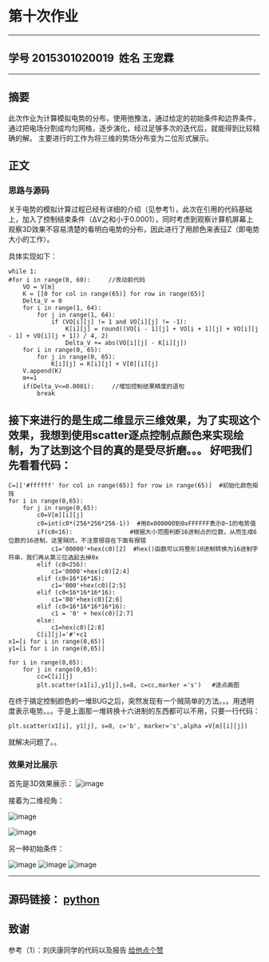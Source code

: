 # 第十次作业
------
## 学号 2015301020019  姓名 王宠霖
----
## 摘要 

此次作业为计算模拟电势的分布，使用弛豫法，通过给定的初始条件和边界条件，通过把电场分割成均匀网格，逐步演化，经过足够多次的迭代后，就能得到比较精确的解。
主要进行的工作为将三维的势场分布变为二位形式展示。

## 正文
### 思路与源码
关于电势的模拟计算过程已经有详细的介绍（见参考1），此次在引用的代码基础上，加入了控制结束条件（ΔV之和小于0.0001），同时考虑到观察计算机屏幕上观察3D效果不容易清楚的看明白电势的分布，因此进行了用颜色来表征Z（即电势大小的工作）。

具体实现如下：
```
while 1:
#for i in range(0, 60):     //改动前代码             
    VO = V[m]
    K = [[0 for col in range(65)] for row in range(65)]
    Delta_V = 0
    for i in range(1, 64):
        for j in range(1, 64):
            if (VO[i][j] != 1 and VO[i][j] != -1):
                K[i][j] = round((VO[i - 1][j] + VO[i + 1][j] + VO[i][j - 1] + VO[i][j + 1]) / 4, 2)
                Delta_V += abs(VO[i][j] - K[i][j])
    for i in range(0, 65):
        for j in range(0, 65):
            K[i][j] = K[i][j] + V[0][i][j]
    V.append(K)
    m+=1
    if(Delta_V<=0.0001):     //增加控制结果精度的语句
        break
 ```
 
接下来进行的是生成二维显示三维效果，为了实现这个效果，我想到使用scatter逐点控制点颜色来实现绘制，为了达到这个目的真的是受尽折磨。。。
好吧我们先看看代码：
------   
```
C=[['#ffffff' for col in range(65)] for row in range(65)]  #初始化颜色矩阵
for i in range(0,65):
    for j in range(0,65):
        c0=V[m][i][j]
        c0=int(c0*(256*256*256-1))  #用0x000000到0xFFFFFF表示0~1的电势值
        if(c0<16):                #根据大小范围判断16进制占的位数，从而生成6位数的16进制，这里贼坑，不注意很容在下面有报错
            c1='00000'+hex(c0)[2]  #hex()函数可以将整形10进制转换为16进制字符串，我们再从第三位选起去掉0x
        elif (c0<256):
            c1='0000'+hex(c0)[2:4]
        elif (c0<16*16*16):
            c1='000'+hex(c0)[2:5]
        elif (c0<16*16*16*16):
            c1='00'+hex(c0)[2:6]
        elif (c0<16*16*16*16*16):
            c1 = '0' + hex(c0)[2:7]
        else:
            c1=hex(c0)[2:8]
        C[i][j]='#'+c1
x1=[i for i in range(0,65)]
y1=[i for i in range(0,65)]

for i in range(0,65):
    for j in range(0,65):
        cc=C[i][j]
        plt.scatter(x1[i],y1[j],s=8, c=cc,marker ='s')   #逐点画图
 ```
 在终于搞定控制颜色的一堆BUG之后，突然发现有一个贼简单的方法。。。用透明度表示电势。。。于是上面那一堆转换十六进制的东西都可以不用，只要一行代码：
 ```
 plt.scatter(x1[i], y1[j], s=8, c='b', marker='s',alpha =V[m][i][j])
 ```
 就解决问题了。。
 
 ### 效果对比展示
 首先是3D效果展示：
 ![image](https://github.com/jizew/computationalphysics_N2015301020019/blob/master/Figure_1.2.png?raw=true)
 
 接着为二维视角：
 
 ![image](https://github.com/jizew/computationalphysics_N2015301020019/blob/master/Figure_1.1.png?raw=true)
 
 ![image](https://github.com/jizew/computationalphysics_N2015301020019/blob/master/Figure_1.png?raw=true)
 
 另一种初始条件：
 
 ![image](https://github.com/jizew/computationalphysics_N2015301020019/blob/master/Figure_2.2.png?raw=true)
 ![image](https://github.com/jizew/computationalphysics_N2015301020019/blob/master/Figure_2.11.png?raw=true)
 ![image](https://github.com/jizew/computationalphysics_N2015301020019/blob/master/Figure_2.png?raw=true)
 
 ----
 源码链接： [python](https://raw.githubusercontent.com/jizew/computationalphysics_N2015301020019/master/tanks.py)
 ------
 ## 致谢
 参考（1）：刘庆康同学的代码以及报告 [给他点个赞](https://github.com/Cathayaliu/computationalphysics_N2015301020026)
    
